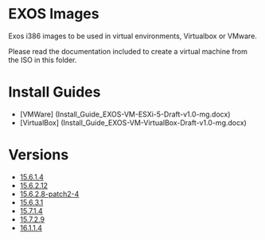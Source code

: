 # EXOS Images

Exos i386 images to be used in virtual environments, Virtualbox or VMware.

Please read the documentation included to create a virtual machine from the ISO in this folder.

# Install Guides

* [VMWare] (Install_Guide_EXOS-VM-ESXi-5-Draft-v1.0-mg.docx)
* [VirtualBox] (Install_Guide_EXOS-VM-VirtualBox-Draft-v1.0-mg.docx)

# Versions

* [15.6.1.4](exospc-15.6.1.4.iso) 	
* [15.6.2.12](exospc-15.6.2.12.iso)
* [15.6.2.8-patch2-4](exospc-15.6.2.8-patch2-4.iso)
* [15.6.3.1](exospc-15.6.3.1.iso)
* [15.7.1.4](exospc-15.7.1.4.iso)
* [15.7.2.9](exospc-15.7.2.9.iso)
* [16.1.1.4](exospc-16.1.1.4.iso)

